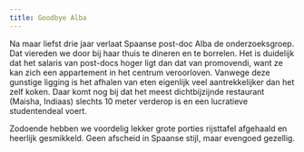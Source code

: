```yaml
---
title: Goodbye Alba
---
```

Na maar liefst drie jaar verlaat Spaanse post-doc Alba de onderzoeksgroep. Dat viereden we door bij haar thuis te dineren en te borrelen. Het is duidelijk dat het salaris van post-docs hoger ligt dan dat van promovendi, want ze kan zich een appartement in het centrum veroorloven. Vanwege deze gunstige ligging is het afhalen van eten eigenlijk veel aantrekkelijker dan het zelf koken. Daar komt nog bij dat het meest dichtbijzijnde restaurant (Maisha, Indiaas) slechts 10 meter verderop is en een lucratieve studentendeal voert.

Zodoende hebben we voordelig lekker grote porties rijsttafel afgehaald en heerlijk gesmikkeld. Geen afscheid in Spaanse stijl, maar evengoed gezellig.